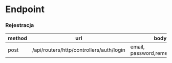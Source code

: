 # Endpoint


### Rejestracja
| method | url                                      | body                        |
|--------|------------------------------------------|-----------------------------|
| post   | /api/routers/http/controllers/auth/login | email, password,remember_me |



